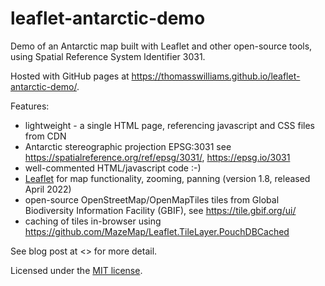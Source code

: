 # leaflet-antarctic-demo

Demo of an Antarctic map built with Leaflet and other open-source tools, using Spatial Reference System Identifier 3031.

Hosted with GitHub pages at <https://thomasswilliams.github.io/leaflet-antarctic-demo/>.

Features:

- lightweight - a single HTML page, referencing javascript and CSS files from CDN
- Antarctic stereographic projection EPSG:3031 see <https://spatialreference.org/ref/epsg/3031/>, <https://epsg.io/3031>
- well-commented HTML/javascript code :-)
- [Leaflet](https://leafletjs.com/) for map functionality, zooming, panning (version 1.8, released April 2022)
- open-source OpenStreetMap/OpenMapTiles tiles from Global Biodiversity Information Facility (GBIF), see <https://tile.gbif.org/ui/>
- caching of tiles in-browser using <https://github.com/MazeMap/Leaflet.TileLayer.PouchDBCached>

See blog post at <> for more detail.

Licensed under the [MIT license](LICENSE).